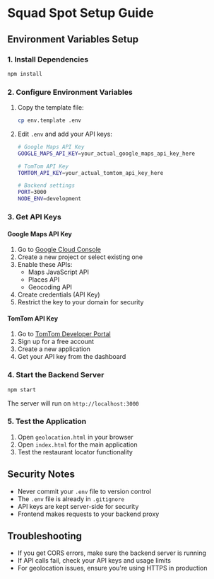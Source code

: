 # Squad Spot Setup Guide

## Environment Variables Setup

### 1. Install Dependencies
```bash
npm install
```

### 2. Configure Environment Variables
1. Copy the template file:
   ```bash
   cp env.template .env
   ```

2. Edit `.env` and add your API keys:
   ```bash
   # Google Maps API Key
   GOOGLE_MAPS_API_KEY=your_actual_google_maps_api_key_here
   
   # TomTom API Key
   TOMTOM_API_KEY=your_actual_tomtom_api_key_here
   
   # Backend settings
   PORT=3000
   NODE_ENV=development
   ```

### 3. Get API Keys

#### Google Maps API Key
1. Go to [Google Cloud Console](https://console.cloud.google.com/)
2. Create a new project or select existing one
3. Enable these APIs:
   - Maps JavaScript API
   - Places API
   - Geocoding API
4. Create credentials (API Key)
5. Restrict the key to your domain for security

#### TomTom API Key
1. Go to [TomTom Developer Portal](https://developer.tomtom.com/)
2. Sign up for a free account
3. Create a new application
4. Get your API key from the dashboard

### 4. Start the Backend Server
```bash
npm start
```

The server will run on `http://localhost:3000`

### 5. Test the Application
1. Open `geolocation.html` in your browser
2. Open `index.html` for the main application
3. Test the restaurant locator functionality

## Security Notes
- Never commit your `.env` file to version control
- The `.env` file is already in `.gitignore`
- API keys are kept server-side for security
- Frontend makes requests to your backend proxy

## Troubleshooting
- If you get CORS errors, make sure the backend server is running
- If API calls fail, check your API keys and usage limits
- For geolocation issues, ensure you're using HTTPS in production 